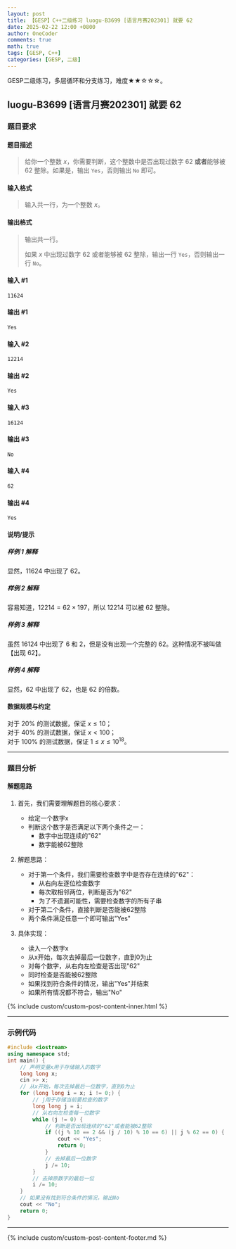 ```yaml
---
layout: post
title: 【GESP】C++二级练习 luogu-B3699 [语言月赛202301] 就要 62
date: 2025-02-22 12:00 +0800
author: OneCoder
comments: true
math: true
tags: [GESP, C++]
categories: [GESP, 二级]
---
```

GESP二级练习，多层循环和分支练习，难度★★☆☆☆。

<!--more-->

## luogu-B3699 [语言月赛202301] 就要 62

### 题目要求

#### 题目描述

>给你一个整数 $x$，你需要判断，这个整数中是否出现过数字 $62$ **或者**能够被 $62$ 整除。如果是，输出 `Yes`，否则输出 `No` 即可。

#### 输入格式

>输入共一行，为一个整数 $x$。

#### 输出格式

>输出共一行。
>
>如果 $x$ 中出现过数字 $62$ 或者能够被 $62$ 整除，输出一行 `Yes`，否则输出一行 `No`。

#### 输入 #1

```console
11624
```

#### 输出 #1

```console
Yes
```

#### 输入 #2

```console
12214
```

#### 输出 #2

```console
Yes
```

#### 输入 #3

```console
16124
```

#### 输出 #3

```console
No
```

#### 输入 #4

```console
62
```

#### 输出 #4

```console
Yes
```

#### 说明/提示

##### 样例 1 解释

显然，$11624$ 中出现了 $62$。

##### 样例 2 解释

容易知道，$12214 = 62 \times 197$，所以 $12214$ 可以被 $62$ 整除。

##### 样例 3 解释

虽然 $16124$ 中出现了 $6$ 和 $2$，但是没有出现一个完整的 $62$。这种情况不被叫做【出现 $62$】。

##### 样例 4 解释

显然，$62$ 中出现了 $62$，也是 $62$ 的倍数。

#### 数据规模与约定

对于 $20\%$ 的测试数据，保证 $x \leq 10$；  
对于 $40\%$ 的测试数据，保证 $x < 100$；  
对于 $100\%$ 的测试数据，保证 $1 \leq x \leq 10 ^ {18}$。

---

### 题目分析

#### 解题思路

1. 首先，我们需要理解题目的核心要求：
   - 给定一个数字x
   - 判断这个数字是否满足以下两个条件之一：
     - 数字中出现连续的"62"
     - 数字能被62整除

2. 解题思路：
   - 对于第一个条件，我们需要检查数字中是否存在连续的"62"：
     - 从右向左逐位检查数字
     - 每次取相邻两位，判断是否为"62"
     - 为了不遗漏可能性，需要检查数字的所有子串
   - 对于第二个条件，直接判断是否能被62整除
   - 两个条件满足任意一个即可输出"Yes"

3. 具体实现：
   - 读入一个数字x
   - 从x开始，每次去掉最后一位数字，直到0为止
   - 对每个数字，从右向左检查是否出现"62"
   - 同时检查是否能被62整除
   - 如果找到符合条件的情况，输出"Yes"并结束
   - 如果所有情况都不符合，输出"No"

{% include custom/custom-post-content-inner.html %}

---

### 示例代码

```cpp
#include <iostream>
using namespace std;
int main() {
    // 声明变量x用于存储输入的数字
    long long x;
    cin >> x;
    // 从x开始，每次去掉最后一位数字，直到0为止
    for (long long i = x; i != 0;) {
        // j用于存储当前要检查的数字
        long long j = i;
        // 从右向左检查每一位数字
        while (j != 0) {
            // 判断是否出现连续的"62"或者能被62整除
            if ((j % 10 == 2 && (j / 10) % 10 == 6) || j % 62 == 0) {
                cout << "Yes";
                return 0;
            }
            // 去掉最后一位数字
            j /= 10;
        }
        // 去掉原数字的最后一位
        i /= 10;
    }
    // 如果没有找到符合条件的情况，输出No
    cout << "No";
    return 0;
}
```

---

{% include custom/custom-post-content-footer.md %}
